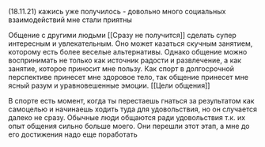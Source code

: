 (18.11.21) кажись уже получилось - довольно много социальных взаимодействий мне стали приятны

Общение с другими людьми [[Сразу не получится]] сделать супер интересным и увлекательным. Оно может казаться скучным занятием, которому есть более веселые альтернативы. 
Однако общение можно воспринимать не только как источник радости и развлечение, а как занятие, которое приносит мне пользу.
Как спорт в долгосрочной перспективе принесет мне здоровое тело, так общение принесет мне ясный разум и уравновешенные эмоции. 
[[Цели общения]]

В спорте есть момент, когда ты перестаешь гнаться за результатом как самоцелью и начинаешь ходить туда для удовольствия, но он случается далеко не сразу. Обычные люди общаются ради удовольствия т.к. их опыт общения сильно больше  моего. Они перешли этот этап, а мне до его достижения надо еще поработать